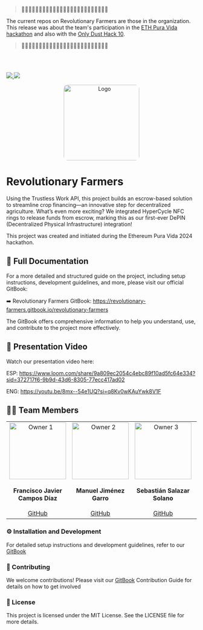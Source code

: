 >🚧🚧🚧🚧🚧🚧🚧🚧🚧🚧🚧🚧🚧🚧🚧🚧🚧🚧🚧🚧🚧🚧🚧🚧🚧

The current repos on Revolutionary Farmers are those in the organization. This release was about the team's participation in the [ETH Pura Vida hackathon](https://devfolio.co/projects/revolutionary-farmers-b88c) and also with the [Only Dust Hack 10](https://app.onlydust.com/p/revolutionary-farmers).

>🚧🚧🚧🚧🚧🚧🚧🚧🚧🚧🚧🚧🚧🚧🚧🚧🚧🚧🚧🚧🚧🚧🚧🚧🚧

<br />
<br />

<a href="https://x.com/RevoFarmers"> <img src="https://img.shields.io/twitter/follow/RevoFarmers?style=social"/> </a> <img src="https://img.shields.io/github/stars/Crypto-Jaguars/Revolutionary_Farmers?style=social"/>


<p align="center"> <img src="web/public/logo.svg" alt="Logo" width="200px" height="200px" style="border-radius: 10px;" > </p>

# Revolutionary Farmers

Using the Trustless Work API, this project builds an escrow-based solution to streamline crop financing—an innovative step for decentralized agriculture. What’s even more exciting? We integrated HyperCycle NFC rings to release funds from escrow, marking this as our first-ever DePIN (Decentralized Physical Infrastructure) integration!

This project was created and initiated during the Ethereum Pura Vida 2024 hackathon.

## 📖 Full Documentation
For a more detailed and structured guide on the project, including setup instructions, development guidelines, and more, please visit our official GitBook:

➡️ Revolutionary Farmers GitBook: https://revolutionary-farmers.gitbook.io/revolutionary-farmers

The GitBook offers comprehensive information to help you understand, use, and contribute to the project more effectively.

## 🎥 Presentation Video
Watch our presentation video here:

ESP:
https://www.loom.com/share/9a809ec2054c4ebc89f10ad5fc64e334?sid=372717f6-9b9d-43d6-8305-77ecc417ad02

ENG:
https://youtu.be/8mx--54e1UQ?si=q8Kv0wKAuYwk8V1F

## 👨‍💻 Team Members
<table align="center"> <tr> <td align="center" valign="top" width="20%"> <img src="https://avatars.githubusercontent.com/u/993828?v=4" alt="Owner 1" width="150" /> <br /><br /> <strong>Francisco Javier Campos Díaz</strong> <br /><br /> <a href="https://github.com/sasasamaes" target="_blank">GitHub</a> </td> <td align="center" valign="top" width="20%"> <img src="https://avatars.githubusercontent.com/u/128087198?v=4" alt="Owner 2" width="150" /> <br /><br /> <strong>Manuel Jiménez Garro</strong> <br /><br /> <a href="https://github.com/ManuelJG1999" target="_blank">GitHub</a> </td> <td align="center" valign="top" width="20%"> <img src="https://avatars.githubusercontent.com/u/112297389?v=4" alt="Owner 3" width="150" /> <br /><br /> <strong>Sebastián Salazar Solano</strong> <br /><br /> <a href="https://github.com/salazarsebas" target="_blank">GitHub</a> </td> <td align="center" valign="top" width="20%"> <img src="https://avatars.githubusercontent.com/u/176054645?v=4" alt="Owner 4" width="150" /> <br /><br /> <strong>Matias Aguilar</strong> <br /><br /> <a href="https://github.com/aguilar1x" target="_blank">GitHub</a> </td> <td align="center" valign="top" width="20%"> <img src="https://avatars.githubusercontent.com/u/174588862?v=4" alt="Owner 5" width="150" /> <br /><br /> <strong>Diego Barquero Quesada</strong> <br /><br /> <a href="https://github.com/DiegoB1911" target="_blank">GitHub</a> </td> </tr> </table>

### ⚙️ Installation and Development
For detailed setup instructions and development guidelines, refer to our [GitBook](https://revolutionary-farmers.gitbook.io/revolutionary-farmers)

### 🤝 Contributing
We welcome contributions! Please visit our [GitBook](https://revolutionary-farmers.gitbook.io/revolutionary-farmers) Contribution Guide for details on how to get involved

### 📜 License
This project is licensed under the MIT License. See the LICENSE file for more details.
